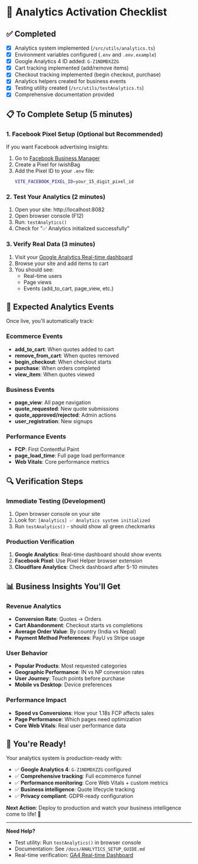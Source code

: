 # 🚀 Analytics Activation Checklist

## ✅ Completed
- [x] Analytics system implemented (`/src/utils/analytics.ts`)
- [x] Environment variables configured (`.env` and `.env.example`)
- [x] Google Analytics 4 ID added: `G-Z1NDMDXZZG`
- [x] Cart tracking implemented (add/remove items)
- [x] Checkout tracking implemented (begin checkout, purchase)
- [x] Analytics helpers created for business events
- [x] Testing utility created (`/src/utils/testAnalytics.ts`)
- [x] Comprehensive documentation provided

## 📋 To Complete Setup (5 minutes)

### 1. **Facebook Pixel Setup** (Optional but Recommended)
If you want Facebook advertising insights:
1. Go to [Facebook Business Manager](https://business.facebook.com/)
2. Create a Pixel for iwishBag
3. Add the Pixel ID to your `.env` file:
   ```bash
   VITE_FACEBOOK_PIXEL_ID=your_15_digit_pixel_id
   ```

### 2. **Test Your Analytics** (2 minutes)
1. Open your site: http://localhost:8082
2. Open browser console (F12)
3. Run: `testAnalytics()`
4. Check for "✅ Analytics initialized successfully"

### 3. **Verify Real Data** (3 minutes)
1. Visit your [Google Analytics Real-time dashboard](https://analytics.google.com/analytics/web/#/p397088020/realtime/overview?params=_u..nav%3Dmaui)
2. Browse your site and add items to cart
3. You should see:
   - Real-time users
   - Page views
   - Events (add_to_cart, page_view, etc.)

## 🎯 Expected Analytics Events

Once live, you'll automatically track:

### Ecommerce Events
- **add_to_cart**: When quotes added to cart
- **remove_from_cart**: When quotes removed  
- **begin_checkout**: When checkout starts
- **purchase**: When orders completed
- **view_item**: When quotes viewed

### Business Events
- **page_view**: All page navigation
- **quote_requested**: New quote submissions
- **quote_approved/rejected**: Admin actions
- **user_registration**: New signups

### Performance Events
- **FCP**: First Contentful Paint
- **page_load_time**: Full page load performance
- **Web Vitals**: Core performance metrics

## 🔍 Verification Steps

### Immediate Testing (Development)
1. Open browser console on your site
2. Look for: `[Analytics] ✅ Analytics system initialized`
3. Run `testAnalytics()` - should show all green checkmarks

### Production Verification
1. **Google Analytics**: Real-time dashboard should show events
2. **Facebook Pixel**: Use Pixel Helper browser extension
3. **Cloudflare Analytics**: Check dashboard after 5-10 minutes

## 📊 Business Insights You'll Get

### Revenue Analytics
- **Conversion Rate**: Quotes → Orders
- **Cart Abandonment**: Checkout starts vs completions
- **Average Order Value**: By country (India vs Nepal)
- **Payment Method Preferences**: PayU vs Stripe usage

### User Behavior
- **Popular Products**: Most requested categories
- **Geographic Performance**: IN vs NP conversion rates
- **User Journey**: Touch points before purchase
- **Mobile vs Desktop**: Device preferences

### Performance Impact
- **Speed vs Conversions**: How your 1.18s FCP affects sales
- **Page Performance**: Which pages need optimization
- **Core Web Vitals**: Real user performance data

## 🎉 You're Ready!

Your analytics system is production-ready with:
- ✅ **Google Analytics 4**: `G-Z1NDMDXZZG` configured
- ✅ **Comprehensive tracking**: Full ecommerce funnel
- ✅ **Performance monitoring**: Core Web Vitals + custom metrics
- ✅ **Business intelligence**: Quote lifecycle tracking
- ✅ **Privacy compliant**: GDPR-ready configuration

**Next Action**: Deploy to production and watch your business intelligence come to life! 🚀

---

**Need Help?**
- Test utility: Run `testAnalytics()` in browser console
- Documentation: See `/docs/ANALYTICS_SETUP_GUIDE.md`
- Real-time verification: [GA4 Real-time Dashboard](https://analytics.google.com/analytics/web/#/p397088020/realtime/overview)